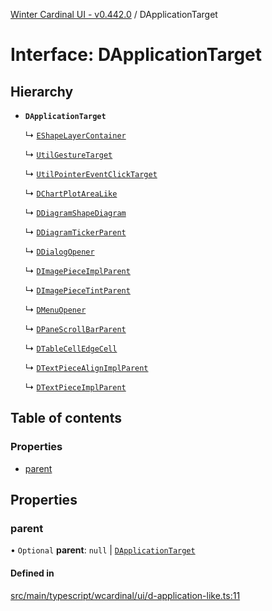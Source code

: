 [Winter Cardinal UI - v0.442.0](../index.md) / DApplicationTarget

# Interface: DApplicationTarget

## Hierarchy

- **`DApplicationTarget`**

  ↳ [`EShapeLayerContainer`](EShapeLayerContainer.md)

  ↳ [`UtilGestureTarget`](UtilGestureTarget.md)

  ↳ [`UtilPointerEventClickTarget`](UtilPointerEventClickTarget.md)

  ↳ [`DChartPlotAreaLike`](DChartPlotAreaLike.md)

  ↳ [`DDiagramShapeDiagram`](DDiagramShapeDiagram.md)

  ↳ [`DDiagramTickerParent`](DDiagramTickerParent.md)

  ↳ [`DDialogOpener`](DDialogOpener.md)

  ↳ [`DImagePieceImplParent`](DImagePieceImplParent.md)

  ↳ [`DImagePieceTintParent`](DImagePieceTintParent.md)

  ↳ [`DMenuOpener`](DMenuOpener.md)

  ↳ [`DPaneScrollBarParent`](DPaneScrollBarParent.md)

  ↳ [`DTableCellEdgeCell`](DTableCellEdgeCell.md)

  ↳ [`DTextPieceAlignImplParent`](DTextPieceAlignImplParent.md)

  ↳ [`DTextPieceImplParent`](DTextPieceImplParent.md)

## Table of contents

### Properties

- [parent](DApplicationTarget.md#parent)

## Properties

### parent

• `Optional` **parent**: ``null`` \| [`DApplicationTarget`](DApplicationTarget.md)

#### Defined in

[src/main/typescript/wcardinal/ui/d-application-like.ts:11](https://github.com/winter-cardinal/winter-cardinal-ui/blob/v0.442.0/src/main/typescript/wcardinal/ui/d-application-like.ts#L11)
